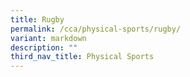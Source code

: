 ```yaml
---
title: Rugby
permalink: /cca/physical-sports/rugby/
variant: markdown
description: ""
third_nav_title: Physical Sports
---
```

